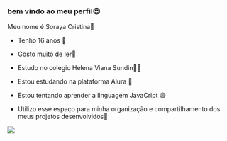### bem vindo ao meu perfil😍

Meu nome é Soraya Cristina👸

* Tenho 16 anos 🦋

* Gosto muito de ler📘

* Estudo no colegio Helena Viana Sundin🏫📖

* Estou estudando na plataforma Alura 💜

* Estou tentando aprender a linguagem JavaCript 😅

* Utilizo esse espaço para minha organização e compartilhamento dos meus projetos desenvolvidos📑

![](https://media.tenor.com/y0NFqdYzlLIAAAAC/beauty-and-the-beast-library.gif )
